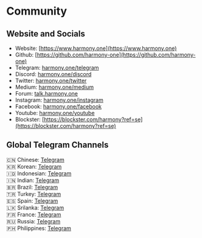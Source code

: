 # Community

## Website and Socials

* Website: [https://www.harmony.one](https://www.harmony.one)
* Github: [https://github.com/harmony-one](https://github.com/harmony-one)
* Telegram: [harmony.one/telegram](https://harmony.one/telegram)
* Discord: [harmony.one/discord](https://harmony.one/discord)
* Twitter: [harmony.one/twitter](https://harmony.one/twitter)
* Medium: [harmony.one/medium](https://medium.com/harmony-one)
* Forum: [talk.harmony.one](https://talk.harmony.one/)
* Instagram: [harmony.one/instagram](https://harmony.one/instagram)
* Facebook: [harmony.one/facebook](https://harmony.one/facebook)
* Youtube: [harmony.one/youtube](https://harmony.one/youtube)
* Blockster: [https://blockster.com/harmony?ref=se](https://blockster.com/harmony?ref=se)

## Global Telegram Channels

🇨🇳 Chinese: [Telegram](https://harmony.one/telegram-cn)  
🇰🇷 Korean: [Telegram](https://harmony.one/telegram-kr)  
🇮🇩 Indonesian: [Telegram](https://harmony.one/telegram-id)  
🇮🇳 Indian: [Telegram](https://harmony.one/telegram-in)  
🇧🇷 Brazil: [Telegram](https://t.me/Harmony_Brazil)  
🇹🇷 Turkey: [Telegram](https://t.me/Harmonyturkiye)  
🇪🇸 Spain: [Telegram](https://t.me/harmony_one_es)  
🇱🇰 Srilanka: [Telegram](https://t.me/Harmony_SL)  
🇫🇷 France: [Telegram](https://t.me/harmonyone_fr)  
🇷🇺 Russia: [Telegram](http://harmony.one/telegram-ru)  
🇵🇭 Philippines: [Telegram](http://harmony.one/telegram-ph)

